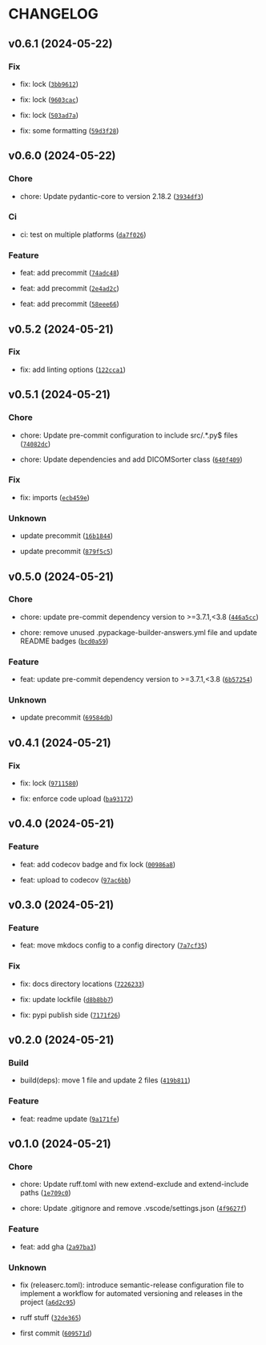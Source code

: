 # CHANGELOG



## v0.6.1 (2024-05-22)

### Fix

* fix: lock ([`3bb9612`](https://github.com/jjjermiah/PyDicomSorter/commit/3bb96126c40d70b82bbffcbd5b3d1a9f12d0c533))

* fix: lock ([`9603cac`](https://github.com/jjjermiah/PyDicomSorter/commit/9603cac4749df2bb5a6809961556adb879e8c3a7))

* fix: lock ([`503ad7a`](https://github.com/jjjermiah/PyDicomSorter/commit/503ad7ac8e66eb748c61eaef56a2c8e7d83634db))

* fix: some formatting ([`59d3f28`](https://github.com/jjjermiah/PyDicomSorter/commit/59d3f2882f95dc3dad21e42abff71f31db20a0cc))


## v0.6.0 (2024-05-22)

### Chore

* chore: Update pydantic-core to version 2.18.2 ([`3934df3`](https://github.com/jjjermiah/PyDicomSorter/commit/3934df3bbef2fefde3c704b01f1d73cf8418464e))

### Ci

* ci: test on multiple platforms ([`da7f026`](https://github.com/jjjermiah/PyDicomSorter/commit/da7f0265c92c2970839208a14a483dd62b6964ee))

### Feature

* feat: add precommit ([`74adc48`](https://github.com/jjjermiah/PyDicomSorter/commit/74adc483ce2df8bd06ff3fc34f9fccfa584c80d7))

* feat: add precommit ([`2e4ad2c`](https://github.com/jjjermiah/PyDicomSorter/commit/2e4ad2cead4ae1b806d38a8e3b7dc90e1245ad49))

* feat: add precommit ([`58eee66`](https://github.com/jjjermiah/PyDicomSorter/commit/58eee66e1c67fcc111a01dd6b9d57330d5c634c1))


## v0.5.2 (2024-05-21)

### Fix

* fix: add linting options ([`122cca1`](https://github.com/jjjermiah/PyDicomSorter/commit/122cca187f10d95aceb439be4ff3305e6f187d85))


## v0.5.1 (2024-05-21)

### Chore

* chore: Update pre-commit configuration to include src/.*\.py$ files ([`74082dc`](https://github.com/jjjermiah/PyDicomSorter/commit/74082dc9bcdbed0813da6f14f056a29dbbd0421b))

* chore: Update dependencies and add DICOMSorter class ([`640f409`](https://github.com/jjjermiah/PyDicomSorter/commit/640f409859c60bc3bd5294b09a660a8057360198))

### Fix

* fix: imports ([`ecb459e`](https://github.com/jjjermiah/PyDicomSorter/commit/ecb459e0a6963c5d591f160a3d06303ccc043282))

### Unknown

* update precommit ([`16b1844`](https://github.com/jjjermiah/PyDicomSorter/commit/16b18443cf13eced2c639734cd013bba1bf71d1a))

* update precommit ([`879f5c5`](https://github.com/jjjermiah/PyDicomSorter/commit/879f5c5c6e62cc35c612147012321dead42b8aa7))


## v0.5.0 (2024-05-21)

### Chore

* chore: update pre-commit dependency version to &gt;=3.7.1,&lt;3.8 ([`446a5cc`](https://github.com/jjjermiah/PyDicomSorter/commit/446a5ccfc32a34705f0aa234113db32c6296de13))

* chore: remove unused .pypackage-builder-answers.yml file and update README badges ([`bcd0a59`](https://github.com/jjjermiah/PyDicomSorter/commit/bcd0a599bceeaa38fdd29a241992237077aae7f1))

### Feature

* feat: update pre-commit dependency version to &gt;=3.7.1,&lt;3.8 ([`6b57254`](https://github.com/jjjermiah/PyDicomSorter/commit/6b572546a57ca0abec71d1500d10d1e769c40cb0))

### Unknown

* update precommit ([`69584db`](https://github.com/jjjermiah/PyDicomSorter/commit/69584db9521a65ed4348bd7037e1253cc0742bea))


## v0.4.1 (2024-05-21)

### Fix

* fix: lock ([`9711580`](https://github.com/jjjermiah/PyDicomSorter/commit/9711580d2decb816113b45d0cb44b4b74c26d8d7))

* fix: enforce code upload ([`ba93172`](https://github.com/jjjermiah/PyDicomSorter/commit/ba93172023f9c56eaac91b5f95270d0330e33d4b))


## v0.4.0 (2024-05-21)

### Feature

* feat: add codecov badge and fix lock ([`00986a8`](https://github.com/jjjermiah/PyDicomSorter/commit/00986a81e0f24c5d67c7c72a29d04888151b2317))

* feat: upload to codecov ([`97ac6bb`](https://github.com/jjjermiah/PyDicomSorter/commit/97ac6bbf1b241ed8afd331188f8d3624cbe087dc))


## v0.3.0 (2024-05-21)

### Feature

* feat: move mkdocs config to a config directory ([`7a7cf35`](https://github.com/jjjermiah/PyDicomSorter/commit/7a7cf35561974c3985dfcadf69568c451539bd5f))

### Fix

* fix: docs directory locations ([`7226233`](https://github.com/jjjermiah/PyDicomSorter/commit/72262339b25a85059012ed9570a9c852c3d2d2e7))

* fix: update lockfile ([`d8b8bb7`](https://github.com/jjjermiah/PyDicomSorter/commit/d8b8bb7d2465e7213cfe7b5883104dfcfab6108c))

* fix: pypi publish side ([`7171f26`](https://github.com/jjjermiah/PyDicomSorter/commit/7171f2646a8782f3bfb00c12cfed841f39c665e6))


## v0.2.0 (2024-05-21)

### Build

* build(deps): move 1 file and update 2 files ([`419b811`](https://github.com/jjjermiah/PyDicomSorter/commit/419b8114d10869c8d685dd1a2a505107e030c149))

### Feature

* feat: readme update ([`9a171fe`](https://github.com/jjjermiah/PyDicomSorter/commit/9a171fec3e9e03ad94871ea38d18f511b417d072))


## v0.1.0 (2024-05-21)

### Chore

* chore: Update ruff.toml with new extend-exclude and extend-include paths ([`1e709c0`](https://github.com/jjjermiah/PyDicomSorter/commit/1e709c05dce475a963ee278581e8f2a0501b92d4))

* chore: Update .gitignore and remove .vscode/settings.json ([`4f9627f`](https://github.com/jjjermiah/PyDicomSorter/commit/4f9627f6a40e40d993ba6b2e359b79276bd17605))

### Feature

* feat: add gha ([`2a97ba3`](https://github.com/jjjermiah/PyDicomSorter/commit/2a97ba3a48d032417279f153d321f476c7464ecf))

### Unknown

* fix (releaserc.toml): introduce semantic-release configuration file to implement a workflow for automated versioning and releases in the project ([`a6d2c95`](https://github.com/jjjermiah/PyDicomSorter/commit/a6d2c95ae8bea865932fb04055804770669edae9))

* ruff stuff ([`32de365`](https://github.com/jjjermiah/PyDicomSorter/commit/32de36528b34faeb1a8bdc120bcd1f49185ce33d))

* first commit ([`609571d`](https://github.com/jjjermiah/PyDicomSorter/commit/609571d74df6cf1948ce73dc9de1bae35fc1afd1))
